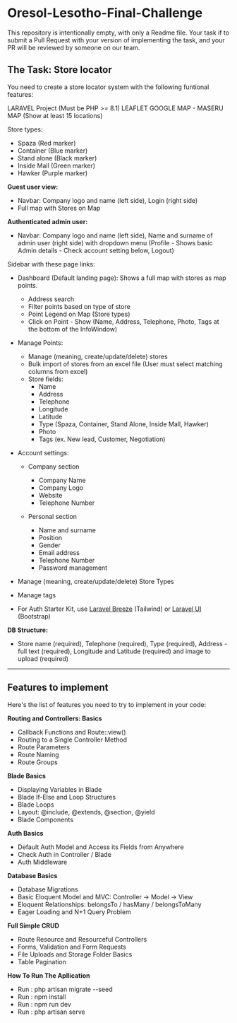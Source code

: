 # Oresol-Lesotho-Final-Challenge

This repository is intentionally empty, with only a Readme file. Your task if to submit a Pull Request with your version of implementing the task, and your PR will be reviewed by someone on our team.

## The Task: Store locator

You need to create a store locator system with the following funtional features:

LARAVEL Project (Must be PHP >= 8.1)
LEAFLET GOOGLE MAP - MASERU MAP (Show at least 15 locations)

Store types:
- Spaza (Red marker)
- Container (Blue marker)
- Stand alone (Black marker)
- Inside Mall (Green marker)
- Hawker (Purple marker)


**Guest user view:**
- Navbar: Company logo and name (left side), Login (right side)
- Full map with Stores on Map

**Authenticated admin user:**

- Navbar: Company logo and name (left side), Name and surname of admin user (right side) with dropdown menu (Profile - Shows basic Admin details - Check account setting below, Logout)

Sidebar with these page links:

- Dashboard (Default landing page): Shows a full map with stores as map points.
    - Address search
    - Filter points based on type of store
    - Point Legend on Map (Store types)
    - Click on Point - Show (Name, Address, Telephone, Photo, Tags at the bottom of the InfoWindow)

- Manage Points:
    - Manage (meaning, create/update/delete) stores
    - Bulk import of stores from an excel file (User must select matching columns from excel)
    - Store fields:
      - Name
      - Address
      - Telephone
      - Longitude
      - Latitude
      - Type (Spaza, Container, Stand Alone, Inside Mall, Hawker)
      - Photo
      - Tags (ex. New lead, Customer, Negotiation)

- Account settings:

    -  Company section
        -  Company Name
        -  Company Logo
        -  Website
        -  Telephone Number

    -  Personal section
        -  Name and surname
        -  Position
        -  Gender
        -  Email address
        -  Telephone Number
        -  Password management
     
- Manage (meaning, create/update/delete) Store Types
- Manage tags 
        
- For Auth Starter Kit, use [Laravel Breeze](https://github.com/laravel/breeze) (Tailwind) or [Laravel UI](https://github.com/laravel/ui) (Bootstrap) 


**DB Structure:**

- Store name (required), Telephone (required), Type (required), Address - full text (required), Longitude and Latitude (required) and image to upload (required)


-----

## Features to implement

Here's the list of features you need to try to implement in your code:

**Routing and Controllers: Basics**	

- Callback Functions and Route::view()
- Routing to a Single Controller Method	
- Route Parameters
- Route Naming	
- Route Groups	


**Blade Basics**

- Displaying Variables in Blade
- Blade If-Else and Loop Structures
- Blade Loops
- Layout: @include, @extends, @section, @yield
- Blade Components


**Auth Basics**	

- Default Auth Model and Access its Fields from Anywhere
- Check Auth in Controller / Blade
- Auth Middleware


**Database Basics**	

- Database Migrations
- Basic Eloquent Model and MVC: Controller -> Model -> View
- Eloquent Relationships: belongsTo / hasMany / belongsToMany
- Eager Loading and N+1 Query Problem


**Full Simple CRUD**	

- Route Resource and Resourceful Controllers
- Forms, Validation and Form Requests
- File Uploads and Storage Folder Basics
- Table Pagination

**How To Run The Apllication**	

- Run : php artisan migrate --seed
- Run : npm install
- Run : npm run dev
- Run : php artisan serve

